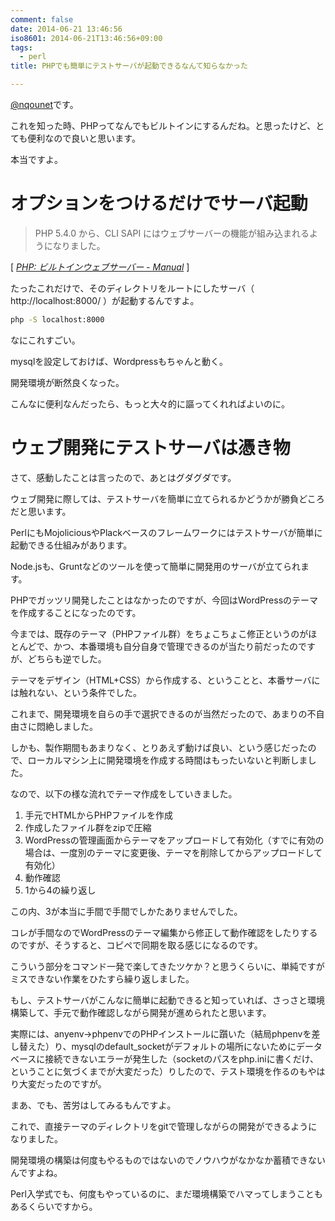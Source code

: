 ```yaml
---
comment: false
date: 2014-06-21 13:46:56
iso8601: 2014-06-21T13:46:56+09:00
tags:
  - perl
title: PHPでも簡単にテストサーバが起動できるなんて知らなかった

---
```


[@nqounet](https://twitter.com/nqounet)です。

これを知った時、PHPってなんでもビルトインにするんだね。と思ったけど、とても便利なので良いと思います。

本当ですよ。

# オプションをつけるだけでサーバ起動

> PHP 5.4.0 から、CLI SAPI にはウェブサーバーの機能が組み込まれるようになりました。

<div class="cite">[<cite>
  <a href="http://www.php.net//manual/ja/features.commandline.webserver.php">PHP: ビルトインウェブサーバー - Manual</a>
</cite>]</div>

たったこれだけで、そのディレクトリをルートにしたサーバ（ http://localhost:8000/ ）が起動するんですよ。

```bash
php -S localhost:8000
```

なにこれすごい。

mysqlを設定しておけば、Wordpressもちゃんと動く。

開発環境が断然良くなった。

こんなに便利なんだったら、もっと大々的に謳ってくれればよいのに。

# ウェブ開発にテストサーバは憑き物

さて、感動したことは言ったので、あとはグダグダです。

ウェブ開発に際しては、テストサーバを簡単に立てられるかどうかが勝負どころだと思います。

PerlにもMojoliciousやPlackベースのフレームワークにはテストサーバが簡単に起動できる仕組みがあります。

Node.jsも、Gruntなどのツールを使って簡単に開発用のサーバが立てられます。

PHPでガッツリ開発したことはなかったのですが、今回はWordPressのテーマを作成することになったのです。

今までは、既存のテーマ（PHPファイル群）をちょこちょこ修正というのがほとんどで、かつ、本番環境も自分自身で管理できるのが当たり前だったのですが、どちらも逆でした。

テーマをデザイン（HTML+CSS）から作成する、ということと、本番サーバには触れない、という条件でした。

これまで、開発環境を自らの手で選択できるのが当然だったので、あまりの不自由さに悶絶しました。

しかも、製作期間もあまりなく、とりあえず動けば良い、という感じだったので、ローカルマシン上に開発環境を作成する時間はもったいないと判断しました。

なので、以下の様な流れでテーマ作成をしていきました。

1. 手元でHTMLからPHPファイルを作成
2. 作成したファイル群をzipで圧縮
3. WordPressの管理画面からテーマをアップロードして有効化（すでに有効の場合は、一度別のテーマに変更後、テーマを削除してからアップロードして有効化）
4. 動作確認
5. 1から4の繰り返し

この内、3が本当に手間で手間でしかたありませんでした。

コレが手間なのでWordPressのテーマ編集から修正して動作確認をしたりするのですが、そうすると、コピペで同期を取る感じになるのです。

こういう部分をコマンド一発で楽してきたツケか？と思うくらいに、単純ですがミスできない作業をひたすら繰り返しました。

もし、テストサーバがこんなに簡単に起動できると知っていれば、さっさと環境構築して、手元で動作確認しながら開発が進められたと思います。

実際には、anyenv→phpenvでのPHPインストールに躓いた（結局phpenvを差し替えた）り、mysqlのdefault_socketがデフォルトの場所にないためにデータベースに接続できないエラーが発生した（socketのパスをphp.iniに書くだけ、ということに気づくまでが大変だった）りしたので、テスト環境を作るのもやはり大変だったのですが。

まあ、でも、苦労はしてみるもんですよ。

これで、直接テーマのディレクトリをgitで管理しながらの開発ができるようになりました。

開発環境の構築は何度もやるものではないのでノウハウがなかなか蓄積できないんですよね。

Perl入学式でも、何度もやっているのに、まだ環境構築でハマってしまうこともあるくらいですから。
